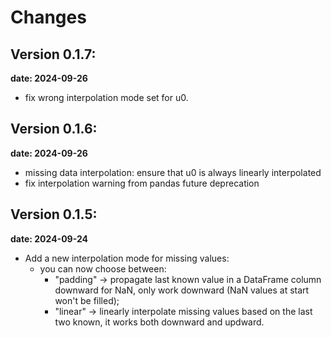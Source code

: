 # Changes

## Version 0.1.7:

**date: 2024-09-26**

- fix wrong interpolation mode set for u0.

## Version 0.1.6:

**date: 2024-09-26**

- missing data interpolation: ensure that u0 is always linearly interpolated
- fix interpolation warning from pandas future deprecation

## Version 0.1.5:

**date: 2024-09-24**

- Add a new interpolation mode for missing values:
  - you can now choose between:
    - "padding" -> propagate last known value in a DataFrame column downward for NaN, only work downward (NaN values at start won't be filled);
    - "linear" -> linearly interpolate missing values based on the last two known, it works both downward and updward.
